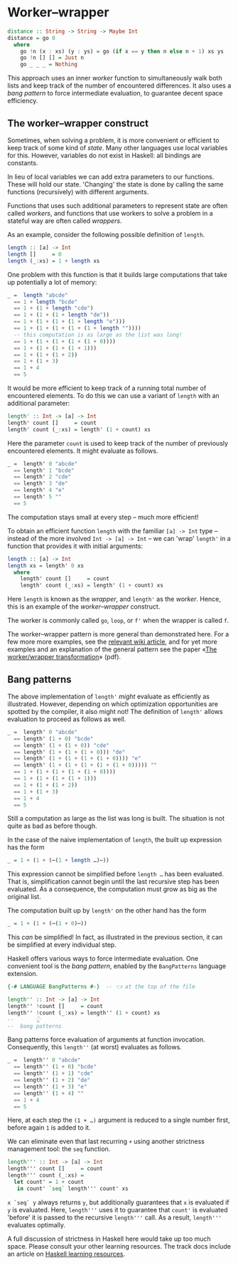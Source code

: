 # Worker&ndash;wrapper

```haskell
distance :: String -> String -> Maybe Int
distance = go 0
  where
    go !n (x : xs) (y : ys) = go (if x == y then n else n + 1) xs ys
    go !n [] [] = Just n
    go _ _ _ = Nothing
```

This approach uses an inner _worker_ function to simultaneously walk both lists and keep track of the number of encountered differences.
It also uses a _bang pattern_ to force intermediate evaluation, to guarantee decent space efficiency.


## The worker&ndash;wrapper construct

Sometimes, when solving a problem, it is more convenient or efficient to keep track of some kind of _state_.
Many other languages use local variables for this.
However, variables do not exist in Haskell: all bindings are constants.

In lieu of local variables we can add extra parameters to our functions.
These will hold our state.
'Changing' the state is done by calling the same functions (recursively) with different arguments.

Functions that uses such additional parameters to represent state are often called _workers_, and functions that use workers to solve a problem in a stateful way are often called _wrappers_.

As an example, consider the following possible definition of `length`.

```haskell
length :: [a] -> Int
length []     = 0
length (_:xs) = 1 + length xs
```

One problem with this function is that it builds large computations that take up potentially a lot of memory:

```haskell
_ =  length "abcde"
  == 1 + length "bcde"
  == 1 + (1 + length "cde")
  == 1 + (1 + (1 + length "de"))
  == 1 + (1 + (1 + (1 + length "e")))
  == 1 + (1 + (1 + (1 + (1 + length ""))))
  -- this computation is as large as the list was long!
  == 1 + (1 + (1 + (1 + (1 + 0))))
  == 1 + (1 + (1 + (1 + 1)))
  == 1 + (1 + (1 + 2))
  == 1 + (1 + 3)
  == 1 + 4
  == 5
```

It would be more efficient to keep track of a running total number of encountered elements.
To do this we can use a variant of `length` with an additional parameter:

```haskell
length' :: Int -> [a] -> Int
length' count []     = count
length' count (_:xs) = length' (1 + count) xs
```

Here the parameter `count` is used to keep track of the number of previously encountered elements.
It might evaluate as follows.

```haskell
_ =  length' 0 "abcde"
  == length' 1 "bcde"
  == length' 2 "cde"
  == length' 3 "de"
  == length' 4 "e"
  == length' 5 ""
  == 5
```

The computation stays small at every step &ndash; much more efficient!

To obtain an efficient function `length` with the familiar `[a] -> Int` type &ndash; instead of the more involved `Int -> [a] -> Int` &ndash; we can 'wrap' `length'` in a function that provides it with initial arguments:

```haskell
length :: [a] -> Int
length xs = length' 0 xs
  where
    length' count []     = count
    length' count (_:xs) = length' (1 + count) xs
```

Here `length` is known as the _wrapper_, and `length'` as the _worker_.
Hence, this is an example of the _worker&ndash;wrapper_ construct.

The worker is commonly called `go`, `loop`, or `f'` when the wrapper is called `f`.

The worker&ndash;wrapper pattern is more general than demonstrated here.
For a few more more examples, see the [relevant wiki article][wiki-worker-wrapper], and for yet more examples and an explanation of the general pattern see the paper «[The worker/wrapper transformation][paper-worker-wrapper]» (pdf).


## Bang patterns

The above implementation of `length'` _might_ evaluate as efficiently as illustrated.
However, depending on which optimization opportunities are spotted by the compiler, it also might not!
The definition of `length'` allows evaluation to proceed as follows as well.

```haskell
_ =  length' 0 "abcde"
  == length' (1 + 0) "bcde"
  == length' (1 + (1 + 0)) "cde"
  == length' (1 + (1 + (1 + 0))) "de"
  == length' (1 + (1 + (1 + (1 + 0)))) "e"
  == length' (1 + (1 + (1 + (1 + (1 + 0))))) ""
  == 1 + (1 + (1 + (1 + (1 + 0))))
  == 1 + (1 + (1 + (1 + 1)))
  == 1 + (1 + (1 + 2))
  == 1 + (1 + 3)
  == 1 + 4
  == 5
```

Still a computation as large as the list was long is built.
The situation is not quite as bad as before though.

In the case of the naive implementation of `length`, the built up expression has the form

```haskell
_ = 1 + (1 + (⋯(1 + length …)⋯))
```

This expression cannot be simplified before `length …` has been evaluated.
That is, simplification cannot begin until the last recursive step has been evaluated.
As a consequence, the computation must grow as big as the original list.

The computation built up by `length'` on the other hand has the form

```haskell
_ = 1 + (1 + (⋯(1 + 0)⋯))
```

This _can_ be simplified!
In fact, as illustrated in the previous section, it can be simplified at every individual step.

Haskell offers various ways to force intermediate evaluation.
One convenient tool is the _bang pattern_, enabled by the `BangPatterns` language extension.

```haskell
{-# LANGUAGE BangPatterns #-}  -- 👈 at the top of the file

length'' :: Int -> [a] -> Int
length'' !count []     = count
length'' !count (_:xs) = length'' (1 + count) xs
--       👆
--  bang patterns
```

Bang patterns force evaluation of arguments at function invocation.
Consequently, this `length''` (at worst) evaluates as follows.

```haskell
_ =  length'' 0 "abcde"
  == length'' (1 + 0) "bcde"
  == length'' (1 + 1) "cde"
  == length'' (1 + 2) "de"
  == length'' (1 + 3) "e"
  == length'' (1 + 4) ""
  == 1 + 4
  == 5
```

Here, at each step the `(1 + …)` argument is reduced to a single number first, before again `1` is added to it.

We can eliminate even that last recurring `+` using another strictness management tool: the `seq` function.

```haskell
length''' :: Int -> [a] -> Int
length''' count []     = count
length''' count (_:xs) =
  let count' = 1 + count
   in count' `seq` length''' count' xs
```

``x `seq` y`` always returns `y`, but additionally guarantees that `x` is evaluated if `y` is evaluated.
Here, `length'''` uses it to guarantee that `count'` is evaluated 'before' it is passed to the recursive `length'''` call.
As a result, `length'''` evaluates optimally.

A full discussion of strictness in Haskell here would take up too much space.
Please consult your other learning resources.
The track docs include an article on [Haskell learning resources][learning-resources].


[learning-resources]:
    https://exercism.org/docs/tracks/haskell/learning
    "How to learn Haskell"


[wiki-worker-wrapper]:
    https://wiki.haskell.org/Worker_wrapper
    "Haskell Wiki: Worker wrapper"
[paper-worker-wrapper]:
    http://www.cs.nott.ac.uk/~pszgmh/wrapper.pdf
    "(pdf) The worker/wrapper transformation"
